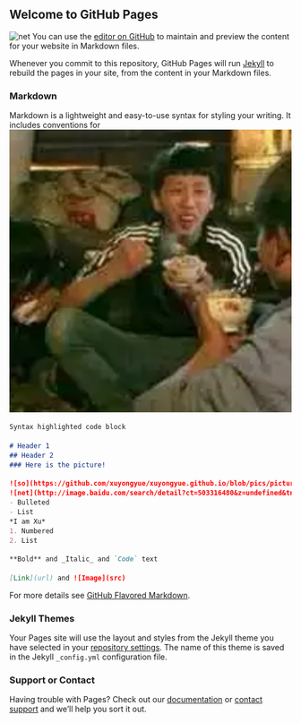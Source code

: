## Welcome to GitHub Pages
![net](http://image.baidu.com/search/detail?ct=503316480&z=undefined&tn=baiduimagedetail&ipn=d&word=markdown%E6%8F%92%E5%85%A5%E5%9B%BE%E7%89%87&step_word=&ie=utf-8&in=&cl=2&lm=-1&st=undefined&hd=undefined&latest=undefined&copyright=undefined&cs=3431468138,659289960&os=4198899404,3311771828&simid=0,0&pn=0&rn=1&di=55990&ln=741&fr=&fmq=1573011698843_R&fm=&ic=undefined&s=undefined&se=&sme=&tab=0&width=undefined&height=undefined&face=undefined&is=0,0&istype=0&ist=&jit=&bdtype=0&spn=0&pi=0&gsm=0&objurl=http%3A%2F%2Fpic2.zhimg.com%2Fv2-fa19dc51982caa1d0669d01b1a97c673_1200x500.jpg&rpstart=0&rpnum=0&adpicid=0&force=undefined)
You can use the [editor on GitHub](https://github.com/xuyongyue/xuyongyue.github.io/edit/master/README.md) to maintain and preview the content for your website in Markdown files.

Whenever you commit to this repository, GitHub Pages will run [Jekyll](https://jekyllrb.com/) to rebuild the pages in your site, from the content in your Markdown files.

### Markdown

Markdown is a lightweight and easy-to-use syntax for styling your writing. It includes conventions for
![delicious](https://github.com/xuyongyue/xuyongyue.github.io/blob/pics/pictures/zhenxiang.png) 
```markdown
Syntax highlighted code block

# Header 1
## Header 2
### Here is the picture!  

![so](https://github.com/xuyongyue/xuyongyue.github.io/blob/pics/pictures/zhenxiang.png)
![net](http://image.baidu.com/search/detail?ct=503316480&z=undefined&tn=baiduimagedetail&ipn=d&word=markdown%E6%8F%92%E5%85%A5%E5%9B%BE%E7%89%87&step_word=&ie=utf-8&in=&cl=2&lm=-1&st=undefined&hd=undefined&latest=undefined&copyright=undefined&cs=3431468138,659289960&os=4198899404,3311771828&simid=0,0&pn=0&rn=1&di=55990&ln=741&fr=&fmq=1573011698843_R&fm=&ic=undefined&s=undefined&se=&sme=&tab=0&width=undefined&height=undefined&face=undefined&is=0,0&istype=0&ist=&jit=&bdtype=0&spn=0&pi=0&gsm=0&objurl=http%3A%2F%2Fpic2.zhimg.com%2Fv2-fa19dc51982caa1d0669d01b1a97c673_1200x500.jpg&rpstart=0&rpnum=0&adpicid=0&force=undefined)
- Bulleted
- List
*I am Xu*
1. Numbered
2. List

**Bold** and _Italic_ and `Code` text

[Link](url) and ![Image](src)
```

For more details see [GitHub Flavored Markdown](https://guides.github.com/features/mastering-markdown/).

### Jekyll Themes

Your Pages site will use the layout and styles from the Jekyll theme you have selected in your [repository settings](https://github.com/xuyongyue/xuyongyue.github.io/settings). The name of this theme is saved in the Jekyll `_config.yml` configuration file.

### Support or Contact

Having trouble with Pages? Check out our [documentation](https://help.github.com/categories/github-pages-basics/) or [contact support](https://github.com/contact) and we’ll help you sort it out.
